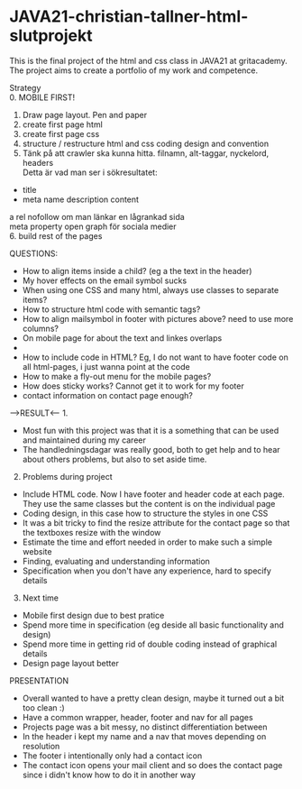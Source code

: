 # JAVA21-christian-tallner-html-slutprojekt  
This is the final project of the html and css class in JAVA21 at gritacademy.  
The project aims to create a portfolio of my work and competence.  
  
Strategy  
0. MOBILE FIRST!
1. Draw page layout. Pen and paper  
2. create first page html  
3. create first page css  
4. structure / restructure html and css coding design and convention  
5. Tänk på att crawler ska kunna hitta. filnamn, alt-taggar, nyckelord, headers  
Detta är vad man ser i sökresultatet:  
- title  
- meta name description content  
  
a rel nofollow om man länkar en lågrankad sida  
meta property open graph för sociala medier  
6. build rest of the pages  
  
  
QUESTIONS:
- How to align items inside a child? (eg a the text in the header)  
- My hover effects on the email symbol sucks  
- When using one CSS and many html, always use classes to separate items?  
- How to structure html code with semantic tags?  
- How to align mailsymbol in footer with pictures above? need to use more columns? 
- On mobile page for about the text and linkes overlaps
-
- How to include code in HTML? Eg, I do not want to have footer code on all html-pages, i just wanna point at the code
- How to make a fly-out menu for the mobile pages?
- How does sticky works? Cannot get it to work for my footer
- contact information on contact page enough?


-->RESULT<--
1. 
- Most fun with this project was that it is a something that can be used and maintained during my career
- The handledningsdagar was really good, both to get help and to hear about others problems, but also to set aside time.

2. Problems during project
- Include HTML code. Now I have footer and header code at each page. They use the same classes but the content is on the individual page
- Coding design, in this case how to structure the styles in one CSS
- It was a bit tricky to find the resize attribute for the contact page so that the textboxes resize with the window
- Estimate the time and effort needed in order to make such a simple website
- Finding, evaluating and understanding information
- Specification when you don't have any experience, hard to specify details

3. Next time
- Mobile first design due to best pratice
- Spend more time in specification (eg deside all basic functionality and design)
- Spend more time in getting rid of double coding instead of graphical details
- Design page layout better


PRESENTATION
- Overall wanted to have a pretty clean design, maybe it turned out a bit too clean :)
- Have a common wrapper, header, footer and nav for all pages
- Projects page was a bit messy, no distinct differentiation between
- In the header i kept my name and a nav that moves depending on resolution
- The footer i intentionally only had a contact icon
- The contact icon opens your mail client and so does the contact page since i didn't know how to do it in another way 